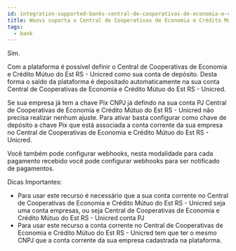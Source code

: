 ```yaml
---
id: integration-supported-banks-central-de-cooperativas-de-economia-e-crédito-mútuo-do-est-rs-unicred
title: Woovi suporta o Central de Cooperativas de Economia e Crédito Mútuo do Est RS - Unicred ?
tags:
  - bank
---
```


Sim.

Com a plataforma é possível definir o Central de Cooperativas de Economia e Crédito Mútuo do Est RS - Unicred como sua conta de depósito. Desta forma o saldo da plataforma é depositado automaticamente na sua conta Central de Cooperativas de Economia e Crédito Mútuo do Est RS - Unicred.

Se sua empresa já tem a chave Pix CNPJ já defindo na sua conta PJ Central de Cooperativas de Economia e Crédito Mútuo do Est RS - Unicred não precisa realizar nenhum ajuste. Para ativar basta configurar como chave de depósito a chave Pix que está associada a conta corrente da sua empresa no Central de Cooperativas de Economia e Crédito Mútuo do Est RS - Unicred.

Você também pode configurar webhooks, nesta modalidade para cada pagamento recebido você pode configurar webhooks para ser notificado de pagamentos.

Dicas Importantes:

- Para usar este recurso é necessário que a sua conta corrente no Central de Cooperativas de Economia e Crédito Mútuo do Est RS - Unicred seja uma conta empresas, ou seja Central de Cooperativas de Economia e Crédito Mútuo do Est RS - Unicred conta PJ
- Para usar este recurso a conta corrente no Central de Cooperativas de Economia e Crédito Mútuo do Est RS - Unicred tem que ter o mesmo CNPJ que a conta corrente da sua empresa cadastrada na plataforma.
